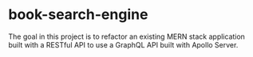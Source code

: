 # book-search-engine
The goal in this project is to refactor an existing MERN stack application built with a RESTful API to use a GraphQL API built with Apollo Server.
